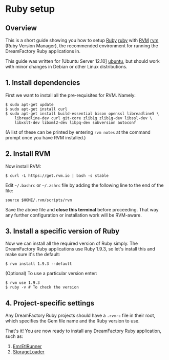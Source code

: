# Ruby setup

## Overview

This is a short guide showing you how to setup [Ruby] [ruby] with [RVM] [rvm] (Ruby Version Manager), the recommended environment for running the DreamFactory Ruby applications in.

This guide was written for [Ubuntu Server 12.10] [ubuntu], but should work with minor changes in Debian or other Linux distributions.

## 1. Install dependencies

First we want to install all the pre-requisites for RVM. Namely:

	$ sudo apt-get update
	$ sudo apt-get install curl
	$ sudo apt-get install build-essential bison openssl libreadline5 \
		libreadline-dev curl git-core zlib1g zlib1g-dev libssl-dev \
		libxslt-dev libxml2-dev libpq-dev subversion autoconf

(A list of these can be printed by entering `rvm notes` at the command prompt once you have RVM installed.)

## 2. Install RVM

Now install RVM:

	$ curl -L https://get.rvm.io | bash -s stable

Edit `~/.bashrc` or `~/.zshrc` file by adding the following line to the end of the file:

	source $HOME/.rvm/scripts/rvm

Save the above file and **close this terminal** before proceeding. That way any further configuration or installation work will be RVM-aware.

## 3. Install a specific version of Ruby

Now we can install all the required version of Ruby simply. The DreamFactory Ruby applications use Ruby 1.9.3, so let's install this and make sure it's the default:

	$ rvm install 1.9.3 --default

(Optional) To use a particular version enter:

	$ rvm use 1.9.3
	$ ruby -v # To check the version

## 4. Project-specific settings

Any DreamFactory Ruby projects should have a `.rvmrc` file in their root, which specifies the Gem file name and the Ruby version to use.

That's it! You are now ready to install any DreamFactory Ruby application, such as:

1. [EmrEtlRunner](EmrEtlRunner-setup)
2. [StorageLoader](StorageLoader-setup)

[ruby]: http://www.ruby-lang.org/en/
[rvm]: https://rvm.io/

[ubuntu]: http://www.ubuntu.com/download/server